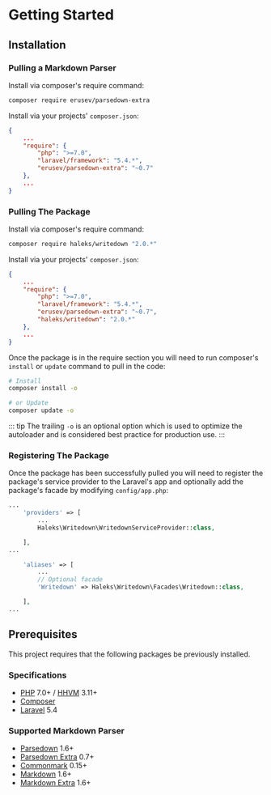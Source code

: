 # Getting Started

## Installation

### Pulling a Markdown Parser

Install via composer's require command:
```bash
composer require erusev/parsedown-extra
```

Install via your projects' `composer.json`:
```json
{
    ...
    "require": {
        "php": ">=7.0",
        "laravel/framework": "5.4.*",
        "erusev/parsedown-extra": "~0.7"
    },
    ...
}
```

### Pulling The Package

Install via composer's require command:
```bash
composer require haleks/writedown "2.0.*"
```

Install via your projects' `composer.json`:
```json
{
    ...
    "require": {
        "php": ">=7.0",
        "laravel/framework": "5.4.*",
        "erusev/parsedown-extra": "~0.7",
        "haleks/writedown": "2.0.*"
    },
    ...
}
```

Once the package is in the require section you will need to run composer's `install` or `update` command to pull in the code:
```bash
# Install
composer install -o

# or Update
composer update -o
```

::: tip
The trailing `-o` is an optional option which is used to optimize the autoloader and is considered best practice for production use.
:::

### Registering The Package

Once the package has been successfully pulled you will need to register the package's service provider to the Laravel's app and optionally add the package's facade by modifying `config/app.php`:

```php
...
    'providers' => [
        ...
        Haleks\Writedown\WritedownServiceProvider::class,

    ],
...

    'aliases' => [
        ...
        // Optional facade
        'Writedown' => Haleks\Writedown\Facades\Writedown::class,

    ],
...
```

## Prerequisites

This project requires that the following packages be previously installed.

### Specifications

- [PHP](https://php.net) 7.0+ / [HHVM](http://hhvm.com) 3.11+
- [Composer](https://github.com/composer/composer)
- [Laravel](https://laravel.com/docs/5.3/installation) 5.4

### Supported Markdown Parser

- [Parsedown](http://parsedown.org) 1.6+
- [Parsedown Extra](http://parsedown.org/extra/) 0.7+
- [Commonmark](http://commonmark.thephpleague.com) 0.15+
- [Markdown](http://michelf.ca/projects/php-markdown/) 1.6+
- [Markdown Extra](https://michelf.ca/projects/php-markdown/extra/) 1.6+
